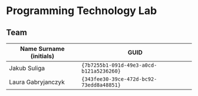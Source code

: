 # Programming Technology Lab

## Team

| Name Surname (initials) | GUID                                     |
| ----------------------- | ---------------------------------------- |
| Jakub Suliga            | `{7b7255b1-091d-49e3-a0cd-b121a5236260}` |
| Laura Gabryjanczyk      | `{343fee30-39ce-472d-bc92-73edd8a48851}` |
